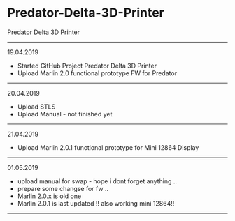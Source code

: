 # Predator-Delta-3D-Printer
Predator Delta 3D Printer
*****
19.04.2019   
* Started GitHub Project Predator Delta 3D Printer   
* Upload Marlin 2.0 functional prototype FW for Predator 
*****
20.04.2019  
* Upload STLS   
* Upload Manual - not finished yet   
***** 
21.04.2019
* Upload Marlin 2.0.1 functional prototype for Mini 12864 Display
*****
01.05.2019
* upload manual for swap - hope i dont forget anything .. 
* prepare some changse for fw .. 
* Marlin 2.0.x is old one 
* Marlin 2.0.1 is last updated !! also working mini 12864!! 
*****
